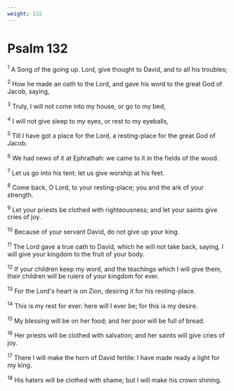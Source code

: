 ```yaml
---
weight: 132
---
```


# Psalm 132

<sup>1</sup> A Song of the going up. Lord, give thought to David, and to all his troubles; 

<sup>2</sup> How he made an oath to the Lord, and gave his word to the great God of Jacob, saying, 

<sup>3</sup> Truly, I will not come into my house, or go to my bed, 

<sup>4</sup> I will not give sleep to my eyes, or rest to my eyeballs, 

<sup>5</sup> Till I have got a place for the Lord, a resting-place for the great God of Jacob. 

<sup>6</sup> We had news of it at Ephrathah: we came to it in the fields of the wood. 

<sup>7</sup> Let us go into his tent; let us give worship at his feet. 

<sup>8</sup> Come back, O Lord, to your resting-place; you and the ark of your strength. 

<sup>9</sup> Let your priests be clothed with righteousness; and let your saints give cries of joy. 

<sup>10</sup> Because of your servant David, do not give up your king. 

<sup>11</sup> The Lord gave a true oath to David, which he will not take back, saying, I will give your kingdom to the fruit of your body. 

<sup>12</sup> If your children keep my word, and the teachings which I will give them, their children will be rulers of your kingdom for ever. 

<sup>13</sup> For the Lord's heart is on Zion, desiring it for his resting-place. 

<sup>14</sup> This is my rest for ever: here will I ever be; for this is my desire. 

<sup>15</sup> My blessing will be on her food; and her poor will be full of bread. 

<sup>16</sup> Her priests will be clothed with salvation; and her saints will give cries of joy. 

<sup>17</sup> There I will make the horn of David fertile: I have made ready a light for my king. 

<sup>18</sup> His haters will be clothed with shame; but I will make his crown shining. 


